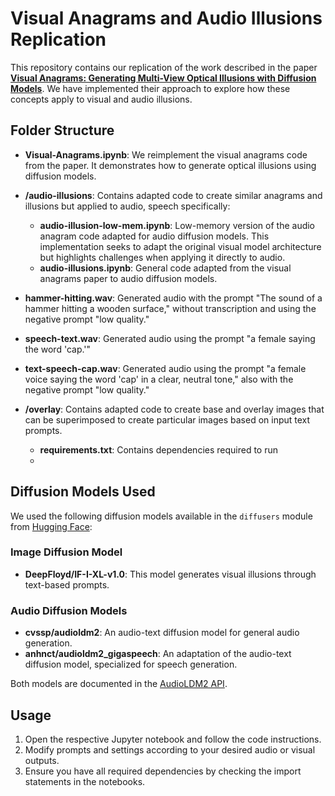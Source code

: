 # Visual Anagrams and Audio Illusions Replication

This repository contains our replication of the work described in the paper [**Visual Anagrams: Generating Multi-View Optical Illusions with Diffusion Models**](https://arxiv.org/pdf/2311.17919). We have implemented their approach to explore how these concepts apply to visual and audio illusions.

## Folder Structure
- **Visual-Anagrams.ipynb**: We reimplement the visual anagrams code from the paper. It demonstrates how to generate optical illusions using diffusion models.
  
- **/audio-illusions**: Contains adapted code to create similar anagrams and illusions but applied to audio, speech specifically:
  - **audio-illusion-low-mem.ipynb**: Low-memory version of the audio anagram code adapted for audio diffusion models. This implementation seeks to adapt the original visual model architecture but highlights challenges when applying it directly to audio.
  - **audio-illusions.ipynb**: General code adapted from the visual anagrams paper to audio diffusion models.

- **hammer-hitting.wav**: Generated audio with the prompt "The sound of a hammer hitting a wooden surface," without transcription and using the negative prompt "low quality."
- **speech-text.wav**: Generated audio using the prompt "a female saying the word 'cap.'"
- **text-speech-cap.wav**: Generated audio using the prompt "a female voice saying the word 'cap' in a clear, neutral tone," also with the negative prompt "low quality."

- **/overlay**: Contains adapted code to create base and overlay images that can be superimposed to create particular images based on input text prompts.
  - **requirements.txt**: Contains dependencies required to run
  - 


## Diffusion Models Used
We used the following diffusion models available in the `diffusers` module from [Hugging Face](https://huggingface.co/):

### Image Diffusion Model
- **DeepFloyd/IF-I-XL-v1.0**: This model generates visual illusions through text-based prompts.

### Audio Diffusion Models
- **cvssp/audioldm2**: An audio-text diffusion model for general audio generation.
- **anhnct/audioldm2_gigaspeech**: An adaptation of the audio-text diffusion model, specialized for speech generation.

Both models are documented in the [AudioLDM2 API](https://huggingface.co/docs/diffusers/main/en/api/pipelines/audioldm2).



 

## Usage
1. Open the respective Jupyter notebook and follow the code instructions.
2. Modify prompts and settings according to your desired audio or visual outputs.
3. Ensure you have all required dependencies by checking the import statements in the notebooks.



